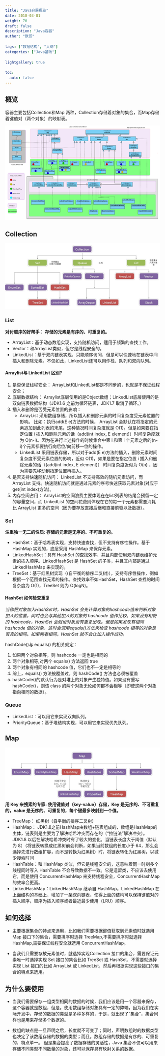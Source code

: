 ```yaml
---  
title: "Java容器概览"  
date: 2018-03-01
weight: 70  
draft: false  
description: "Java容器"  
author: "默哥"  

tags: ["数据结构", "大纲"]  
categories: ["Java基础"]  

lightgallery: true

toc:
  auto: false
---  
```

## 概览
容器主要包括Collection和Map 两种，Collection存储着对象的集合，而Map存储着键值对（两个对象）的映射表。

![java_container](/images/container/java_container.png)

## Collection
![collection](/images/container/collection.png)

### List
**对付顺序的好帮手： 存储的元素是有序的、可重复的。**
* ArrayList：基于动态数组实现，支持随机访问，适用于频繁的查找工作。
* Vector：和ArrayList类似，但它是线程安全的。
* LinkedList：基于双向链表实现，只能顺序访问，但是可以快速地在链表中间插入和删除元素。不仅如此，LinkedList还可以用作栈、队列和双向队列。

#### Arraylist与 LinkedList 区别?
1. 是否保证线程安全： ArrayList和LinkedList都是不同步的，也就是不保证线程安全；
2. 底层数据结构： Arraylist底层使用的是Object数组；LinkedList底层使用的是双向链表数据结构（JDK1.6 之前为循环链表，JDK1.7 取消了循环。）
3. 插入和删除是否受元素位置的影响：
    * ArrayList 采用数组存储，所以插入和删除元素的时间复杂度受元素位置的影响。 比如：执行add(E e)方法的时候， ArrayList 会默认在将指定的元素追加到此列表的末尾，这种情况时间复杂度就是 O(1)。但是如果要在指定位置 i 插入和删除元素的话（add(int index, E element)）时间复杂度就为 O(n-i)。因为在进行上述操作的时候集合中第 i 和第 i 个元素之后的(n-i)个元素都要执行向后位/向前移一位的操作。
    * LinkedList 采用链表存储，所以对于add(E e)方法的插入，删除元素时间复杂度不受元素位置的影响，近似 O(1)，如果是要在指定位置 i 插入和删除元素的话（(add(int index, E element)） 时间复杂度近似为 O(n) ，因为需要先移动到指定位置再插入。
4. 是否支持快速随机访问： LinkedList 不支持高效的随机元素访问，而 ArrayList 支持。快速随机访问就是通过元素的序号快速获取元素对象(对应于get(int index)方法)。
5. 内存空间占用： ArrayList的空间浪费主要体现在在list列表的结尾会预留一定的容量空间，而 LinkedList 的空间花费则体现在它的每一个元素都需要消耗比 ArrayList 更多的空间（因为要存放直接后继和直接前驱以及数据）。

### Set
**注重独一无二的性质: 存储的元素是无序的、不可重复的。**
* HashSet：基于哈希表实现，支持快速查找，但不支持有序性操作。基于 HashMap 实现的，底层采用 HashMap 来保存元素。
* LinkedHashSet：具有 HashSet 的查找效率，并且内部使用双向链表维护元素的插入顺序。LinkedHashSet 是 HashSet 的子类，并且其内部是通过 LinkedHashMap 来实现的。
* TreeSet：基于红黑树实现（(自平衡的排序二叉树)），支持有序性操作，例如根据一个范围查找元素的操作。查找效率不如HashSet，HashSet 查找的时间复杂度为 O(1)，TreeSet 则为 O(logN)。

#### HashSet 如何检查重复
*当你把对象加入HashSet时，HashSet 会先计算对象的hashcode值来判断对象加入的位置，同时也会与其他加入的对象的 hashcode 值作比较，如果没有相符的 hashcode，HashSet 会假设对象没有重复出现。但是如果发现有相同 hashcode 值的对象，这时会调用equals()方法来检查 hashcode 相等的对象是否真的相同。如果两者相同，HashSet 就不会让加入操作成功。* 

hashCode()与 equals() 的相关规定：
1. 如果两个对象相等，则 hashcode 一定也是相同的
2. 两个对象相等,对两个 equals() 方法返回 true
3. 两个对象有相同的 hashcode 值，它们也不一定是相等的
4. 综上，equals() 方法被覆盖过，则 hashCode() 方法也必须被覆盖
5. hashCode()的默认行为是对堆上的对象产生独特值。如果没有重写 hashCode()，则该 class 的两个对象无论如何都不会相等（即使这两个对象指向相同的数据）。

### Queue
* LinkedList：可以用它来实现双向队列。
* PriorityQueue：基于堆结构实现，可以用它来实现优先队列。

## Map
![map](/images/container/map.png)
**用 Key 来搜索的专家: 使用键值对（key-value）存储，Key 是无序的、不可重复的，value 是无序的、可重复的，每个键最多映射到一个值。**
* TreeMap： 红黑树（自平衡的排序二叉树）
* HashMap： JDK1.8之前HashMap由数组+链表组成的，数组是HashMap的主体，链表则是主要为了解决哈希冲突而存在的（“拉链法”解决冲突）。JDK1.8 以后在解决哈希冲突时有了较大的变化，当链表长度大于阈值（默认为 8）（将链表转换成红黑树前会判断，如果当前数组的长度小于 64，那么会选择先进行数组扩容，而不是转换为红黑树）时，将链表转化为红黑树，以减少搜索时间
* HashTable：和 HashMap 类似，但它是线程安全的，这意味着同一时刻多个线程同时写入 HashTable 不会导致数据不一致。它是遗留类，不应该去使用它，而是使用 ConcurrentHashMap 来支持线程安全，ConcurrentHashMap 的效率会更高。
* LinkedHashMap：LinkedHashMap 继承自 HashMap，LinkedHashMap 在上面结构的基础上，增加了一条双向链表，使得上面的结构可以保持键值对的插入顺序，顺序为插入顺序或者最近最少使用（LRU）顺序。

## 如何选择
* 主要根据集合的特点来选用，比如我们需要根据键值获取到元素值时就选用 Map 接口下的集合，需要排序时选择 TreeMap,不需要排序时就选择 HashMap,需要保证线程安全就选用 ConcurrentHashMap。

* 当我们只需要存放元素值时，就选择实现Collection 接口的集合，需要保证元素唯一时选择实现 Set 接口的集合比如 TreeSet 或 HashSet，不需要就选择实现 List 接口的比如 ArrayList 或 LinkedList，然后再根据实现这些接口的集合的特点来选用。

## 为什么要使用
* 当我们需要保存一组类型相同的数据的时候，我们应该是用一个容器来保存，这个容器就是数组，但是，使用数组存储对象具有一定的弊端，因为我们在实际开发中，存储的数据的类型是多种多样的，于是，就出现了“集合”，集合同样也是用来存储多个数据的。

* 数组的缺点是一旦声明之后，长度就不可变了；同时，声明数组时的数据类型也决定了该数组存储的数据的类型；而且，数组存储的数据是有序的、可重复的，特点单一。 但是集合提高了数据存储的灵活性，Java 集合不仅可以用来存储不同类型不同数量的对象，还可以保存具有映射关系的数据。